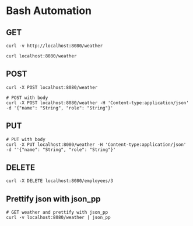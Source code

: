 # Bash Automation

## GET

```shell
curl -v http://localhost:8080/weather
```

```shell
curl localhost:8080/weather
```

## POST

```shell
curl -X POST localhost:8080/weather
```  

```shell
# POST with body
curl -X POST localhost:8080/weather -H 'Content-type:application/json' -d '{"name": "String", "role": "String"}'
```

## PUT

```shell
# PUT with body
curl -X PUT localhost:8080/weather -H 'Content-type:application/json' -d ''{"name": "String", "role": "String"}'
```

## DELETE

```shell
curl -X DELETE localhost:8080/employees/3
```

## Prettify json with json_pp

```shell
# GET weather and prettify with json_pp
curl -v localhost:8080/weather | json_pp
```